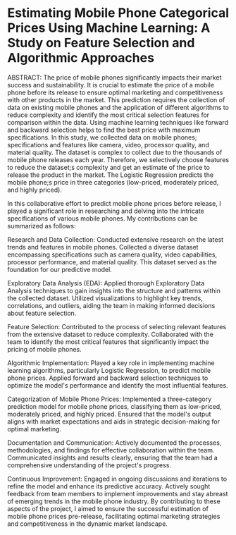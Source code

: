 # Estimating Mobile Phone Categorical Prices Using Machine Learning: A Study on Feature Selection and Algorithmic Approaches

ABSTRACT: The price of mobile phones significantly impacts their market success and sustainability. It is crucial to estimate the
price of a mobile phone before its release to ensure optimal marketing and competitiveness with other products in the market.
This prediction requires the collection of data on existing mobile phones and the application of different algorithms to reduce
complexity and identify the most critical selection features for comparison within the data. Using machine learning techniques
like forward and backward selection helps to find the best price with maximum specifications. In this study, we collected data on
mobile phones; specifications and features like camera, video, processor quality, and material quality. The dataset is complex to
collect due to the thousands of mobile phone releases each year. Therefore, we selectively choose features to reduce the dataset;s
complexity and get an estimate of the price to release the product in the market. The Logistic Regression predicts the mobile
phone;s price in three categories (low-priced, moderately priced, and highly priced).

In this collaborative effort to predict mobile phone prices before release, I played a significant role in researching and delving into the intricate specifications of various mobile phones. My contributions can be summarized as follows:

Research and Data Collection:
Conducted extensive research on the latest trends and features in mobile phones.
Collected a diverse dataset encompassing specifications such as camera quality, video capabilities, processor performance, and material quality. This dataset served as the foundation for our predictive model.

Exploratory Data Analysis (EDA):
Applied thorough Exploratory Data Analysis techniques to gain insights into the structure and patterns within the collected dataset.
Utilized visualizations to highlight key trends, correlations, and outliers, aiding the team in making informed decisions about feature selection.

Feature Selection:
Contributed to the process of selecting relevant features from the extensive dataset to reduce complexity.
Collaborated with the team to identify the most critical features that significantly impact the pricing of mobile phones.

Algorithmic Implementation:
Played a key role in implementing machine learning algorithms, particularly Logistic Regression, to predict mobile phone prices.
Applied forward and backward selection techniques to optimize the model's performance and identify the most influential features.

Categorization of Mobile Phone Prices:
Implemented a three-category prediction model for mobile phone prices, classifying them as low-priced, moderately priced, and highly priced.
Ensured that the model's output aligns with market expectations and aids in strategic decision-making for optimal marketing.

Documentation and Communication:
Actively documented the processes, methodologies, and findings for effective collaboration within the team.
Communicated insights and results clearly, ensuring that the team had a comprehensive understanding of the project's progress.

Continuous Improvement:
Engaged in ongoing discussions and iterations to refine the model and enhance its predictive accuracy.
Actively sought feedback from team members to implement improvements and stay abreast of emerging trends in the mobile phone industry.
By contributing to these aspects of the project, I aimed to ensure the successful estimation of mobile phone prices pre-release, facilitating optimal marketing strategies and competitiveness in the dynamic market landscape.
